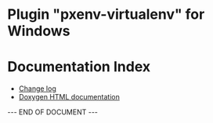 
# Plugin "pxenv-virtualenv" for Windows 

# Documentation Index

* [Change log](./CHANGELOG.md)
* [Doxygen HTML documentation](./docs/README.md)
 
 \-\-\- END OF DOCUMENT \-\-\-